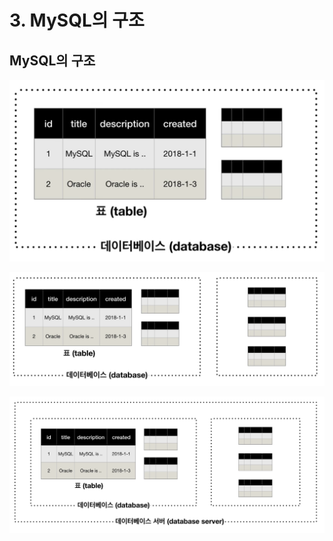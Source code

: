 # 3. MySQL의 구조

## MySQL의 구조

![Database = Shcema &#xB780; &#xC5EC;&#xB7EC;&#xAC1C;&#xC758; &#xD45C;&#xB97C; &#xAD00;&#xB828;&#xC788;&#xB294; &#xD45C;&#xB07C;&#xB9AC; &#xADF8;&#xB8F9;&#xD654;&#xD55C; &#xAC83;](.gitbook/assets/2019-12-27-3.05.08.png)

![&#xAD00;&#xB828;&#xC788;&#xB294; &#xD45C;&#xB07C;&#xB9AC; &#xADF8;&#xB8F9;&#xD654;](.gitbook/assets/2019-12-27-3.05.52.png)

![MySQL &#xC744; &#xC124;&#xCE58;&#xD55C; &#xAC83;&#xC740; &#xACE7; &#xB370;&#xC774;&#xD130;&#xBCA0;&#xC774;&#xC2A4; &#xC11C;&#xBC84;&#xB97C; &#xC124;&#xCE58;&#xD55C; &#xAC83;](.gitbook/assets/2019-12-27-3.05.59.png)

